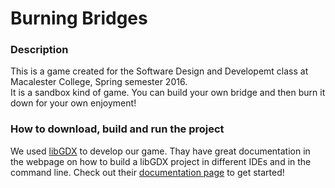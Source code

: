 # Burning Bridges

### Description

This is a game created for the Software Design and Developemt class at Macalester College, Spring semester 2016. <br>
It is a sandbox kind of game. You can build your own bridge and then burn it down for your own enjoyment!

### How to download, build and run the project

We used [libGDX](https://libgdx.badlogicgames.com/index.html) to develop our game.
Thay have great documentation in the webpage on how to build a libGDX project in different IDEs and in the command line. 
Check out their [documentation page](https://libgdx.badlogicgames.com/documentation.html) to get started!
